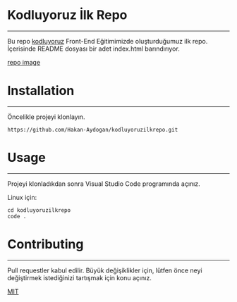 # Kodluyoruz İlk Repo

---

Bu repo [kodluyoruz](https://www.kodluyoruz.org/) Front-End Eğitimimizde oluşturduğumuz ilk repo. İçerisinde README dosyası bir adet index.html barındırıyor.

[repo image]()

# Installation

---

Öncelikle projeyi klonlayın.

```
https://github.com/Hakan-Aydogan/kodluyoruzilkrepo.git
```

# Usage

---

Projeyi klonladıkdan sonra Visual Studio Code programında açınız.

Linux için:

```
cd kodluyoruzilkrepo
code .
```

# Contributing

---

Pull requestler kabul edilir. Büyük değişiklikler için, lütfen önce neyi değiştirmek istediğinizi tartışmak için konu açınız.

[MIT](https://choosealicense.com/licenses/mit/)
